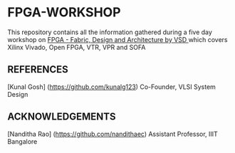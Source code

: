 # FPGA-WORKSHOP
This repository contains all the information gathered during a five day workshop on [ FPGA - Fabric, Design and Architecture by VSD ](https://www.vlsisystemdesign.com/fpga/) which covers Xilinx Vivado, Open FPGA, VTR, VPR and SOFA

## REFERENCES
[Kunal Gosh] (https://github.com/kunalg123) Co-Founder, VLSI System Design 
## ACKNOWLEDGEMENTS
[Nanditha Rao] (https://github.com/nandithaec) Assistant Professor, IIIT Bangalore
